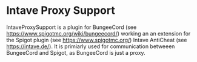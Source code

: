# Intave Proxy Support
IntaveProxySupport is a plugin for BungeeCord (see https://www.spigotmc.org/wiki/bungeecord/) working an an extension for the
Spigot plugin (see https://www.spigotmc.org/) Intave AntiCheat (see https://intave.de/).
It is primiarly used for communication betweeen BungeeCord and Spigot, as BungeeCord is just a proxy.
